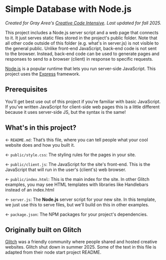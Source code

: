 # Simple Database with Node.js

_Created for Gray Area's [Creative Code Intensive](https://grayarea.org/creative-code-intensive). Last updated for fall 2025._

This project includes a Node.js server script and a web page that connects to it.
It just serves static files stored in the project's public folder.
Note that all other code outside of this folder (e.g. what's in server.js) is not visible to the general public.
Unlike front-end JavaScript, back-end code is not sent to the browser.
Instead, back-end code can be used to generate pages and responses to send to a browser (client) in response to specific requests.

[Node.js](https://nodejs.org/en/about/) is a popular runtime that lets you run server-side JavaScript.
This project uses the [Express](https://expressjs.com/) framework.

## Prerequisites

You'll get best use out of this project if you're familiar with basic JavaScript.
If you've written JavaScript for client-side web pages this is a little different because it uses server-side JS, but the syntax is the same!

## What's in this project?

← `README.md`: That’s this file, where you can tell people what your cool website does and how you built it.

← `public/style.css`: The styling rules for the pages in your site.

← `public/client.js`: The JavaScript for the site's front-end. This is the JavaScript that will run in the user's (client's) web browser.

← `public/index.html`: This is the main index for the site. In other Glitch examples, you may see HTML templates with libraries like Handlebars instead of an index.html

← `server.js`: The **Node.js** server script for your new site. In this template, we just use this to serve files, but we'll build on this in other examples.

← `package.json`: The NPM packages for your project's dependencies.

## Originally built on Glitch

[Glitch](https://glitch.com) was a friendly community where people shared and hosted creative websites. Glitch shut down in summer 2025.
Some of the text in this file is adapted from their node start project README.

